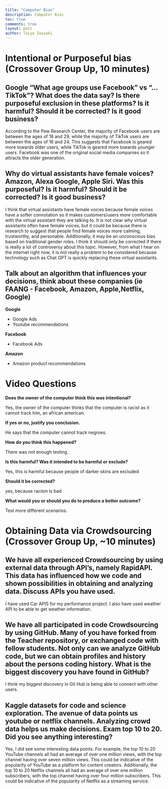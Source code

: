 ```yaml
---
title: "Computer Bias"
description: Computer Bias
toc: true
comments: true
layout: post
author: Taiyo Iwazaki
---
```


# Intentional or Purposeful bias (Crossover Group Up, 10 minutes)

## Google “What age groups use Facebook” vs “… TikTok”? What does the data say? Is there purposeful exclusion in these platforms? Is it harmful? Should it be corrected? Is it good business?

According to the Pew Research Center, the majority of Facebook users are between the ages of 18 and 29, while the majority of TikTok users are between the ages of 16 and 24. This suggests that Facebook is geared more towards older users, while TikTok is geared more towards younger users. Facebook was one of the original social media companies so it attracts the older generation.

## Why do virtual assistants have female voices? Amazon, Alexa Google, Apple Siri. Was this purposeful? Is it harmful? Should it be corrected? Is it good business?

I think that virtual assistants have female voices because female voices have a softer connotation so it makes customers/users more comfortable with the virtual assistant they are talking to. It is not clear why virtual assistants often have female voices, but it could be because there is research to suggest that people find female voices more calming, trustworthy, and personable. Additionally, it may be an unconscious bias based on traditional gender roles. I think it should only be corrected if there is really a lot of controversy about this topic. However, from what I hear on the internet right now, it is not really a problem to be considered because technology such as Chat GPT is quickly replacing these virtual assistants.

## Talk about an algorithm that influences your decisions, think about these companies (ie FAANG - Facebook, Amazon, Apple,Netflix, Google)

**Google**
- Google Ads
- Youtube recommendations

**Facebook**
- Facebook Ads

**Amazon**
- Amazon product recommendations

# Video Questions
**Does the owner of the computer think this was intentional?**

Yes, the owner of the computer thinks that the computer is racist as it cannot track him, an african american.

**If yes or no, justify you conclusion.**

He says that the computer cannot track negroes.

**How do you think this happened?**

There was not enough testing.

**Is this harmful? Was it intended to be harmful or exclude?**

Yes, this is harmful because people of darker skins are excluded

**Should it be corrected?**

yes, because racism is bad

**What would you or should you do to produce a better outcome?**

Test more different scenarios.

# Obtaining Data via Crowdsourcing (Crossover Group Up, ~10 minutes)

## We have all experienced Crowdsourcing by using external data through API’s, namely RapidAPI. This data has influenced how we code and shown possibilities in obtaining and analyzing data. Discuss APIs you have used.

I have used Car APIS for my performance project. I also have used weather API to be able to get weather information.

## We have all participated in code Crowdsourcing by using GitHub. Many of you have forked from the Teacher repository, or exchanged code with fellow students. Not only can we analyze GitHub code, but we can obtain profiles and history about the persons coding history. What is the biggest discovery you have found in GitHub?

I think my biggest discovery in Git Hub is being able to connect with other users.

## Kaggle datasets for code and science exploration. The avenue of data points us youtube or netflix channels. Analyzing crowd data helps us make decisions. Exam top 10 to 20. Did you see anything interesting?

Yes, I did see some interesting data points. For example, the top 10 to 20 YouTube channels all had an average of over one million views, with the top channel having over seven million views. This could be indicative of the popularity of YouTube as a platform for content creators. Additionally, the top 10 to 20 Netflix channels all had an average of over one million subscribers, with the top channel having over four million subscribers. This could be indicative of the popularity of Netflix as a streaming service.

